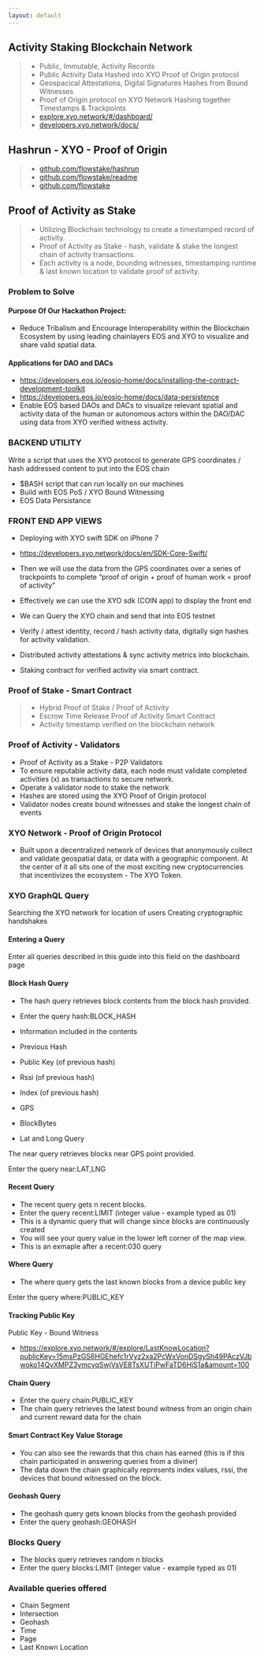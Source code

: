 ```yaml
---
layout: default
---
```


## Activity Staking Blockchain Network
> - Public, Immutable, Activity Records
> - Public Activity Data Hashed into XYO Proof of Origin protocol
> - Geospacical Attestations, Digital Signatures Hashes from Bound Witnesses 
> - Proof of Origin protocol on XYO Network Hashing together Timestamps & Trackpoints
> - [explore.xyo.network/#/dashboard/](https://explore.xyo.network/#/dashboard)
> - [developers.xyo.network/docs/](https://developers.xyo.network/docs/en/explore-getting-started/)

## Hashrun - XYO - Proof of Origin
> - [github.com/flowstake/hashrun](https://github.com/flowstake/hashrun)
> - [github.com/flowstake/readme](https://github.com/flowstake/flowstake.github.io/blob/master/README.md)
> - [github.com/flowstake](https://github.com/flowstake)

## Proof of Activity as Stake
> - Utilizing Blockchain technology to create a timestamped record of activity.
> - Proof of Activity as Stake - hash, validate & stake the longest chain of activity transactions.
> - Each activity is a node, bounding witnesses, timestamping runtime & last known location to validate proof of activity. 

### Problem to Solve
#### Purpose Of Our Hackathon Project:

* Reduce Tribalism and Encourage Interoperability within the Blockchain Ecosystem by using leading chainlayers EOS and XYO to visualize and share valid spatial data. 
 
#### Applications for DAO and DACs

* https://developers.eos.io/eosio-home/docs/installing-the-contract-development-toolkit
* https://developers.eos.io/eosio-home/docs/data-persistence
* Enable EOS based DAOs and DACs to visualize relevant spatial and activity data of the human or autonomous actors within the DAO/DAC using data from XYO verified witness activity. 

### BACKEND UTILITY
Write a script that uses the XYO protocol to generate GPS coordinates / hash addressed content to put into the EOS chain

* $BASH script that can run locally on our machines
* Build with EOS PoS / XYO Bound Witnessing
* EOS Data Persistance

### FRONT END APP VIEWS
* Deploying with XYO swift SDK on iPhone 7
* https://developers.xyo.network/docs/en/SDK-Core-Swift/

* Then we will use the data from the GPS coordinates over a series of trackpoints to complete “proof of origin + proof of human work = proof of activity”
* Effectively we can use the XYO sdk (COIN app) to display the front end
* We can Query the XYO chain and send that into EOS testnet

*   Verify / attest identity, record / hash activity data, digitally sign hashes for activity validation. 
*   Distributed activity attestations & sync activity metrics into blockchain.
*   Staking contract for verified activity via smart contract.

### Proof of Stake - Smart Contract 
> - Hybrid Proof of Stake / Proof of Activity
> - Escrow Time Release Proof of Activity Smart Contract
> - Activity timestamp verified on the blockchain network

### Proof of Activity - Validators 
- Proof of Activity as a Stake - P2P Validators
- To ensure reputable activity data, each node must validate completed activities (x) as transactions to secure network.
- Operate a validator node to stake the network
- Hashes are stored using the XYO Proof of Origin protocol
- Validator nodes create bound witnesses and stake the longest chain of events

### XYO Network - Proof of Origin Protocol
- Built upon a decentralized network of devices that anonymously collect and validate geospatial data, or data with a geographic component. At the center of it all sits one of the most exciting new cryptocurrencies that incentivizes the ecosystem - The XYO Token.

### XYO GraphQL Query

Searching the XYO network for location of users
Creating cryptographic handshakes 

#### Entering a Query

Enter all queries described in this guide into this field on the dashboard page

#### Block Hash Query

* The hash query retrieves block contents from the block hash provided.
* Enter the query hash:BLOCK_HASH
* Information included in the contents

* Previous Hash
* Public Key (of previous hash)
* Rssi (of previous hash)
* Index (of previous hash)
* GPS
* BlockBytes
* Lat and Long Query

The near query retrieves blocks near GPS point provided.

Enter the query near:LAT,LNG

#### Recent Query

* The recent query gets n recent blocks.
* Enter the query recent:LIMIT (integer value - example typed as 01)
* This is a dynamic query that will change since blocks are continuously created
* You will see your query value in the lower left corner of the map view.
* This is an exmaple after a recent:030 query

#### Where Query

* The where query gets the last known blocks from a device public key

Enter the query where:PUBLIC_KEY

#### Tracking Public Key 

Public Key - Bound Witness

* https://explore.xyo.network/#/explore/LastKnowLocation?publicKey=15msPzGS6HGEhefc1rVyz2xa2PcWxVonDSgySh49PAczVJbwoko14QvXMPZ3ymcyqSwjVsVE8TsXUTiPwFaTD6HjS1a&amount=100

#### Chain Query

* Enter the query chain:PUBLIC_KEY
* The chain query retrieves the latest bound witness from an origin chain and current reward data for the chain

#### Smart Contract Key Value Storage 

* You can also see the rewards that this chain has earned (this is if this chain participated in answering queries from a diviner)
* The data down the chain graphically represents index values, rssi, the devices that bound witnessed on the block.

#### Geohash Query

* The geohash query gets known blocks from the geohash provided
* Enter the query geohash:GEOHASH

### Blocks Query

* The blocks query retrieves random n blocks
* Enter the query blocks:LIMIT (integer value - example typed as 01)

### Available queries offered

* Chain Segment
* Intersection
* Geohash
* Time
* Page
* Last Known Location


